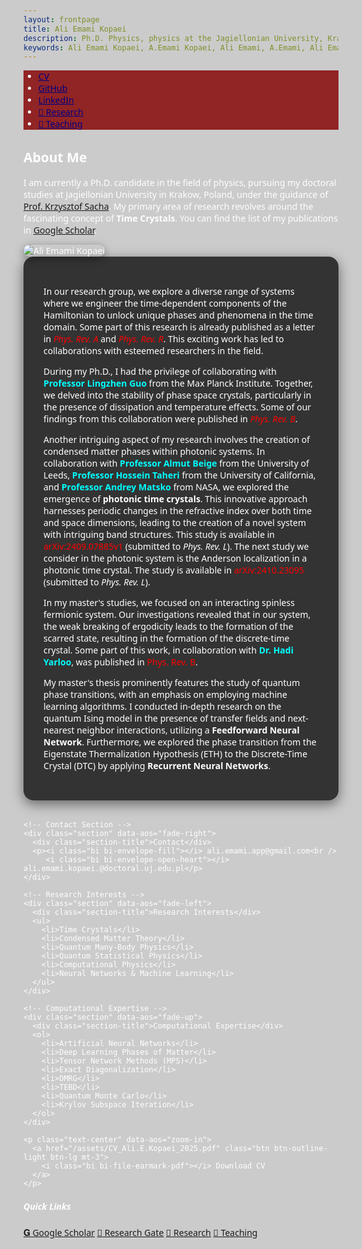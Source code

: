 ```yaml
---
layout: frontpage
title: Ali Emami Kopaei
description: Ph.D. Physics, physics at the Jagiellonian University, Krakow, Poland.
keywords: Ali Emami Kopaei, A.Emami Kopaei, Ali Emami, A.Emami, Ali Emami Kopaei physics, A E Kopaei, A Emami Kopaei, a emami kopaei, ali emami kopaei, UJ ali emami
---
```


<html lang="en">
<head>
  <meta charset="UTF-8" />
  <meta name="viewport" content="width=device-width, initial-scale=1">
  <title>Ali Emami Kopaei</title>

  <!-- Favicon -->
  <link rel="icon" type="image/png" href="{{ BASE_PATH }}/assets/favicon.png" />

  <!-- Bootstrap + Icons + AOS Animations -->
  <link href="https://cdn.jsdelivr.net/npm/bootstrap@5.3.3/dist/css/bootstrap.min.css" rel="stylesheet">
  <link href="https://cdn.jsdelivr.net/npm/bootstrap-icons@1.10.5/font/bootstrap-icons.css" rel="stylesheet">
  <link href="https://unpkg.com/aos@2.3.1/dist/aos.css" rel="stylesheet" />

  <style>
    body {
      font-family: 'Segoe UI', sans-serif;
      background: url('/assets/684064_b9da3.gif') no-repeat center center;
      background-size: cover;
      color: #ffffff;
      scroll-behavior: smooth;
      position: relative;
      z-index: 1;
    }

    body::before {
      content: '';
      position: fixed;
      top: 0;
      left: 0;
      right: 0;
      bottom: 0;
      background-color: rgba(0, 0, 0, 0.2);
      z-index: -1;
    }

    .navbar {
      background-color: rgba(136, 8, 8, 0.85);
    }

    .navbar a {
      color: #000080 !important;
    }

    .navbar a:hover {
      color: #ffcc00 !important;
    }

    .profile-img {
      max-width: 100%;
      height: auto;
      border-radius: 1rem;
      box-shadow: 0 4px 15px rgba(0, 0, 0, 0.4);
      transition: transform 0.4s ease-in-out;
    }

    .profile-img:hover {
      transform: scale(1.05);
    }

    .section {
      background: rgba(0, 0, 0, 0.75);
      color: white;
      border-radius: 1rem;
      padding: 2rem;
      margin-bottom: 2rem;
      box-shadow: 0 6px 20px rgba(0, 0, 0, 0.5);
    }

    .section-title {
      border-bottom: 2px solid #fff;
      margin-bottom: 1rem;
      padding-bottom: 0.5rem;
      font-size: 1.5rem;
      font-weight: bold;
    }

    .wave {
      position: relative;
      width: 100%;
      height: 100px;
      background: url('https://raw.githubusercontent.com/aliemami94/aliemami94.github.io/main/assets/wave-red.svg') repeat-x;
      animation: wave 10s linear infinite;
      transform: rotate(180deg);
      margin-bottom: -3rem;
    }

    @keyframes wave {
      0% {
        background-position-x: 0;
      }
      100% {
        background-position-x: 1000px;
      }
    }
  </style>
</head>

<body>
  <!-- Navbar -->
  <nav class="navbar navbar-expand-lg px-3">
    <ul class="navbar-nav">
      <li class="nav-item">
        <a class="nav-link" href="/assets/CV_Ali.E.Kopaei_2025.pdf">
          <i class="bi bi-file-earmark-person"></i> CV
        </a>
      </li>
      <li class="nav-item">
        <a class="nav-link" href="https://github.com/aliemami94">
          <i class="bi bi-github"></i> GitHub
        </a>
      </li>
      <li class="nav-item">
        <a class="nav-link" href="https://www.linkedin.com/in/ali-emami-kopaei-7b5b25120/">
          <i class="bi bi-linkedin"></i> LinkedIn
        </a>
      </li>
      <li class="nav-item">
        <a class="btn btn-warning btn-sm ms-2" href="https://aliemami94.github.io/pages/research.html" target="_blank">
          🧪 Research
        </a>
      </li>
      <li class="nav-item">
        <a class="btn btn-info btn-sm ms-2 text-white" href="https://aliemami94.github.io/pages/teaching.html" target="_blank">
          📘 Teaching
        </a>
      </li>
    </ul>
  </nav>

 
  <!-- RELEVANT FIXED SECTION ONLY -->
<main class="container-fluid px-3 mt-4 pt-4" style="z-index: 2; position: relative;">

  <div class="row align-items-center mb-5" data-aos="fade-up">
    <div class="col-md-8">
      <h2 class="mb-3">About Me</h2>
      <p>
        I am currently a Ph.D. candidate in the field of physics, pursuing my doctoral studies at Jagiellonian University in Krakow, Poland, under the guidance of 
        <a href="https://chaos.if.uj.edu.pl/~sacha/" target="_blank">Prof. Krzysztof Sacha</a>.
        My primary area of research revolves around the fascinating concept of <strong>Time Crystals</strong>.
        You can find the list of my publications in <a href="https://scholar.google.com/citations?user=ooL_O7sAAAAJ&amp;hl=en" target="_blank">Google Scholar</a>.
      </p>
    </div>
    <div class="col-md-4 text-center">
      <img src="../assets/IMG_4313.png" alt="Ali Emami Kopaei" class="profile-img mt-3" />
    </div>
  </div>

  <!-- ✅ These paragraphs now fully visible and scrollable -->
  <div class="section" data-aos="fade-up">
    <p>
      In our research group, we explore a diverse range of systems where we engineer the time-dependent components of the Hamiltonian to unlock unique phases and phenomena in the time domain. 
  Some part of this research is already published as a letter in 
  <span style="color:red; font-style:italic;">Phys. Rev. A</span> and 
  <span style="color:red; font-style:italic;">Phys. Rev. R</span>. 
  This exciting work has led to collaborations with esteemed researchers in the field.
    </p>
    <p>
      During my Ph.D., I had the privilege of collaborating with 
  <span style="color:cyan; font-weight:bold;">Professor Lingzhen Guo</span> from the Max Planck Institute. 
  Together, we delved into the stability of phase space crystals, particularly in the presence of dissipation and temperature effects. 
  Some of our findings from this collaboration were published in 
  <span style="color:red; font-style:italic;">Phys. Rev. B</span>.
    </p>
    <p>
      Another intriguing aspect of my research involves the creation of condensed matter phases within photonic systems. 
  In collaboration with 
  <span style="color:cyan; font-weight:bold;">Professor Almut Beige</span> from the University of Leeds, 
  <span style="color:cyan; font-weight:bold;">Professor Hossein Taheri</span> from the University of California, and 
  <span style="color:cyan; font-weight:bold;">Professor Andrey Matsko</span> from NASA, 
  we explored the emergence of <strong>photonic time crystals</strong>. 
  This innovative approach harnesses periodic changes in the refractive index over both time and space dimensions, leading to the creation of a novel system with intriguing band structures. 
  This study is available in 
  <span style="color:red;">arXiv:2409.07885v1</span> (submitted to <em>Phys. Rev. L</em>). 
  The next study we consider in the photonic system is the Anderson localization in a photonic time crystal. 
  The study is available in 
  <span style="color:red;">arXiv:2410.23095</span> (submitted to <em>Phys. Rev. L</em>).
    </p>
    <p>
      In my master's studies, we focused on an interacting spinless fermionic system. 
  Our investigations revealed that in our system, the weak breaking of ergodicity leads to the formation of the scarred state, resulting in the formation of the discrete-time crystal. 
  Some part of this work, in collaboration with 
  <span style="color:cyan; font-weight:bold;">Dr. Hadi Yarloo</span>, 
  was published in 
  <span style="color:red;">Phys. Rev. B</span>.
    </p>
    <p>
      My master's thesis prominently features the study of quantum phase transitions, with an emphasis on employing machine learning algorithms. 
  I conducted in-depth research on the quantum Ising model in the presence of transfer fields and next-nearest neighbor interactions, utilizing a <strong>Feedforward Neural Network</strong>. 
  Furthermore, we explored the phase transition from the Eigenstate Thermalization Hypothesis (ETH) to the Discrete-Time Crystal (DTC) by applying <strong>Recurrent Neural Networks</strong>.
    </p>
  </div>

</main>

    <!-- Contact Section -->
    <div class="section" data-aos="fade-right">
      <div class="section-title">Contact</div>
      <p><i class="bi bi-envelope-fill"></i> ali.emami.app@gmail.com<br />
         <i class="bi bi-envelope-open-heart"></i> ali.emami.kopaei.@doctoral.uj.edu.pl</p>
    </div>

    <!-- Research Interests -->
    <div class="section" data-aos="fade-left">
      <div class="section-title">Research Interests</div>
      <ul>
        <li>Time Crystals</li>
        <li>Condensed Matter Theory</li>
        <li>Quantum Many-Body Physics</li>
        <li>Quantum Statistical Physics</li>
        <li>Computational Physics</li>
        <li>Neural Networks & Machine Learning</li>
      </ul>
    </div>

    <!-- Computational Expertise -->
    <div class="section" data-aos="fade-up">
      <div class="section-title">Computational Expertise</div>
      <ol>
        <li>Artificial Neural Networks</li>
        <li>Deep Learning Phases of Matter</li>
        <li>Tensor Network Methods (MPS)</li>
        <li>Exact Diagonalization</li>
        <li>DMRG</li>
        <li>TEBD</li>
        <li>Quantum Monte Carlo</li>
        <li>Krylov Subspace Iteration</li>
      </ol>
    </div>

    <p class="text-center" data-aos="zoom-in">
      <a href="/assets/CV_Ali.E.Kopaei_2025.pdf" class="btn btn-outline-light btn-lg mt-3">
        <i class="bi bi-file-earmark-pdf"></i> Download CV
      </a>
    </p>


  <!-- Floating Side Box -->
  <div class="floating-box position-fixed top-50 end-0 translate-middle-y bg-dark text-white p-3 rounded-start shadow">
    <h5>Quick Links</h5>
    <a href="https://scholar.google.com/citations?user=ooL_O7sAAAAJ&amp;hl=en" target="_blank" class="d-block text-warning">𝐆 Google Scholar</a>
    <a href="https://www.researchgate.net/profile/Ali-Emami-Kopaei-2" target="_blank" class="d-block text-info">📕 Research Gate</a>
    <a href="https://aliemami94.github.io/pages/research.html" target="_blank" class="d-block text-warning">🧪 Research</a>
    <a href="https://aliemami94.github.io/pages/teaching.html" target="_blank" class="d-block text-info">📘 Teaching</a>
  </div>

  <!-- AOS Script -->
  <script src="https://unpkg.com/aos@2.3.1/dist/aos.js"></script>
  <script>AOS.init();</script>

</body>
</html>
